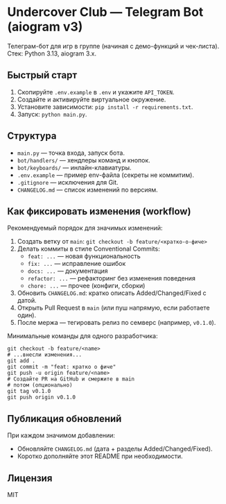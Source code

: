 # Undercover Club — Telegram Bot (aiogram v3)

Телеграм-бот для игр в группе (начиная с демо-функций и чек-листа). Стек: Python 3.13, aiogram 3.x.

## Быстрый старт
1. Скопируйте `.env.example` в `.env` и укажите `API_TOKEN`.
2. Создайте и активируйте виртуальное окружение.
3. Установите зависимости: `pip install -r requirements.txt`.
4. Запуск: `python main.py`.

## Структура
- `main.py` — точка входа, запуск бота.
- `bot/handlers/` — хендлеры команд и кнопок.
- `bot/keyboards/` — инлайн-клавиатуры.
- `.env.example` — пример env-файла (секреты не коммитим).
- `.gitignore` — исключения для Git.
- `CHANGELOG.md` — список изменений по версиям.

## Как фиксировать изменения (workflow)
Рекомендуемый порядок для значимых изменений:
1. Создать ветку от `main`: `git checkout -b feature/<кратко-о-фиче>`
2. Делать коммиты в стиле Conventional Commits:
	- `feat: ...` — новая функциональность
	- `fix: ...` — исправление ошибок
	- `docs: ...` — документация
	- `refactor: ...` — рефакторинг без изменения поведения
	- `chore: ...` — прочее (конфиги, сборки)
3. Обновить `CHANGELOG.md`: кратко описать Added/Changed/Fixed с датой.
4. Открыть Pull Request в `main` (или пуш напрямую, если работаете один).
5. После мержа — тегировать релиз по семверс (например, `v0.1.0`).

Минимальные команды для одного разработчика:
```
git checkout -b feature/<name>
# ...внесли изменения...
git add .
git commit -m "feat: кратко о фиче"
git push -u origin feature/<name>
# Создайте PR на GitHub и смержите в main
# потом (опционально)
git tag v0.1.0
git push origin v0.1.0
```

## Публикация обновлений
При каждом значимом добавлении:
- Обновляйте `CHANGELOG.md` (дата + разделы Added/Changed/Fixed).
- Коротко дополняйте этот README при необходимости.

## Лицензия
MIT
